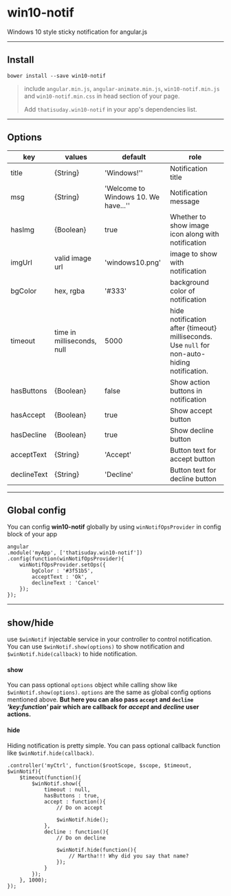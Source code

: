 # win10-notif
Windows 10 style sticky notification for angular.js

***

## Install

```
bower install --save win10-notif
```

> include `angular.min.js`, `angular-animate.min.js`, `win10-notif.min.js` and `win10-notif.min.css` in head section of your page.
>
> Add `thatisuday.win10-notif` in your app's dependencies list.

***

## Options

| key | values | default | role |
|---- | ------ | ------- | ---- |
| title | {String} | 'Windows!'' | Notification title |
| msg | {String} | 'Welcome to Windows 10. We have...'' | Notification message |
| hasImg | {Boolean} | true | Whether to show image icon along with notification |
| imgUrl | valid image url | 'windows10.png' | image to show with notification |
| bgColor | hex, rgba | '#333' | background color of notification |
| timeout | time in milliseconds, null | 5000 | hide notification after {timeout} milliseconds. Use `null` for non-auto-hiding notification. |
| hasButtons | {Boolean} | false | Show action buttons in notification |
| hasAccept | {Boolean} | true | Show accept button |
| hasDecline | {Boolean} | true | Show decline button |
| acceptText | {String} | 'Accept' | Button text for accept button |
| declineText | {String} | 'Decline' | Button text for decline button |

***

## Global config

You can config **win10-notif** globally by using `winNotifOpsProvider` in config block of your app

```
angular
.module('myApp', ['thatisuday.win10-notif'])
.config(function(winNotifOpsProvider){
	winNotifOpsProvider.setOps({
		bgColor : '#3f51b5',
		acceptText : 'Ok',
		declineText : 'Cancel'
	});
});
```

***

## show/hide

use `$winNotif` injectable service in your controller to control notification. You can use `$winNotif.show(options)` to show notification and `$winNotif.hide(callback)` to hide notification.

#### show

You can pass optional `options` object while calling show like `$winNotif.show(options)`. `options` are the same as global config options mentioned above. **But here you can also pass `accept` and `decline` _'key:function'_ pair which are callback for _accept_ and _decline_ user actions.**

#### hide

Hiding notification is pretty simple. You can pass optional callback function like `$winNotif.hide(callback)`.

```
.controller('myCtrl', function($rootScope, $scope, $timeout, $winNotif){
	$timeout(function(){
		$winNotif.show({
			timeout : null,
			hasButtons : true,
			accept : function(){
				// Do on accept

				$winNotif.hide();
			},
			decline : function(){
				// Do on decline

				$winNotif.hide(function(){
					// Martha!!! Why did you say that name?
				});
			}
		});
	}, 1000);
});
```

